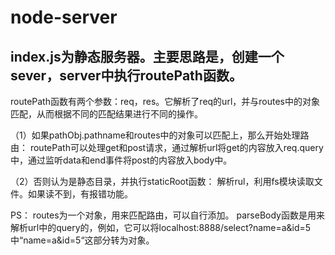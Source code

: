 # node-server

## index.js为静态服务器。主要思路是，创建一个sever，server中执行routePath函数。

routePath函数有两个参数：req，res。它解析了req的url，并与routes中的对象匹配，从而根据不同的匹配结果进行不同的操作。

（1）如果pathObj.pathname和routes中的对象可以匹配上，那么开始处理路由：
routePath可以处理get和post请求，通过解析url将get的内容放入req.query中，通过监听data和end事件将post的内容放入body中。

（2）否则认为是静态目录，并执行staticRoot函数：
解析rul，利用fs模块读取文件。如果读不到，有报错功能。


PS：
routes为一个对象，用来匹配路由，可以自行添加。
parseBody函数是用来解析url中的query的，例如，它可以将localhost:8888/select?name=a&id=5中“name=a&id=5“这部分转为对象。
